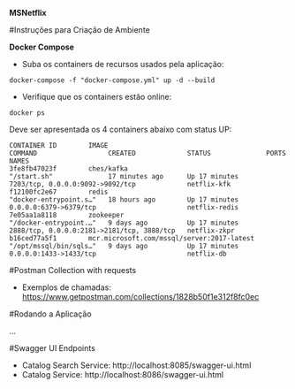 **MSNetflix**

#Instruções para Criação de Ambiente

**Docker Compose**
* Suba os containers de recursos usados pela aplicação:

`docker-compose -f "docker-compose.yml" up -d --build`

* Verifique que os containers estão online:

`docker ps`

Deve ser apresentada os 4 containers abaixo com status UP: 
```
CONTAINER ID        IMAGE                                        COMMAND                  CREATED             STATUS              PORTS                                        NAMES
3fe8fb47023f        ches/kafka                                   "/start.sh"              17 minutes ago      Up 17 minutes       7203/tcp, 0.0.0.0:9092->9092/tcp             netflix-kfk
f12100fc2e67        redis                                        "docker-entrypoint.s…"   18 hours ago        Up 17 minutes       0.0.0.0:6379->6379/tcp                       netflix-redis
7e05aa1a8118        zookeeper                                    "/docker-entrypoint.…"   9 days ago          Up 17 minutes       2888/tcp, 0.0.0.0:2181->2181/tcp, 3888/tcp   netflix-zkpr
b16ced77a5f1        mcr.microsoft.com/mssql/server:2017-latest   "/opt/mssql/bin/sqls…"   9 days ago          Up 17 minutes       0.0.0.0:1433->1433/tcp                       netflix-db
```

#Postman Collection with requests
* Exemplos de chamadas:
https://www.getpostman.com/collections/1828b50f1e312f8fc0ec

#Rodando a Aplicação

...

#Swagger UI Endpoints
* Catalog Search Service: http://localhost:8085/swagger-ui.html
* Catalog Service: http://localhost:8086/swagger-ui.html